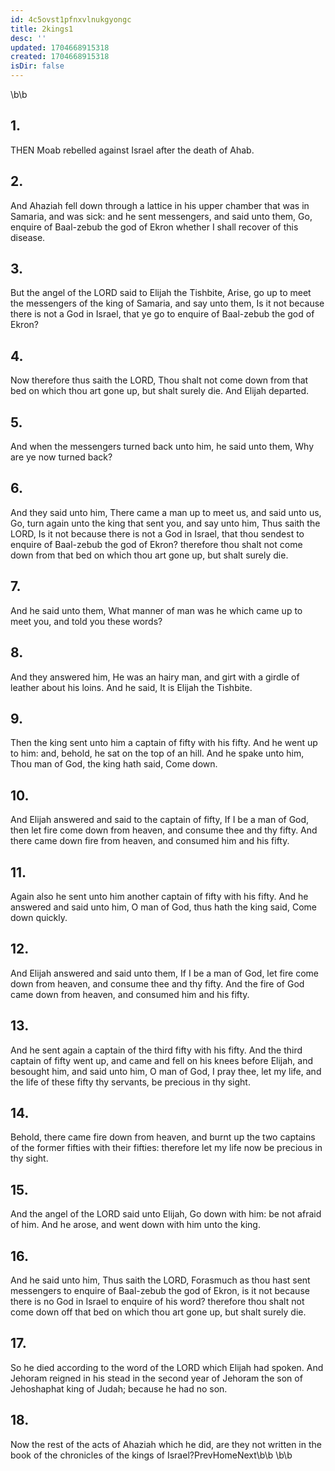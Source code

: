```yaml
---
id: 4c5ovst1pfnxvlnukgyongc
title: 2kings1
desc: ''
updated: 1704668915318
created: 1704668915318
isDir: false
---
```

\b\b
## 1.
THEN Moab rebelled against Israel after the death of Ahab.
## 2.
And Ahaziah fell down through a lattice in his upper chamber that was in Samaria, and was sick: and he sent messengers, and said unto them, Go, enquire of Baal-zebub the god of Ekron whether I shall recover of this disease.
## 3.
But the angel of the LORD said to Elijah the Tishbite, Arise, go up to meet the messengers of the king of Samaria, and say unto them, Is it not because there is not a God in Israel, that ye go to enquire of Baal-zebub the god of Ekron?
## 4.
Now therefore thus saith the LORD, Thou shalt not come down from that bed on which thou art gone up, but shalt surely die.  And Elijah departed.
## 5.
And when the messengers turned back unto him, he said unto them, Why are ye now turned back?
## 6.
And they said unto him, There came a man up to meet us, and said unto us, Go, turn again unto the king that sent you, and say unto him, Thus saith the LORD, Is it not because there is not a God in Israel, that thou sendest to enquire of Baal-zebub the god of Ekron?  therefore thou shalt not come down from that bed on which thou art gone up, but shalt surely die.
## 7.
And he said unto them, What manner of man was he which came up to meet you, and told you these words?
## 8.
And they answered him, He was an hairy man, and girt with a girdle of leather about his loins.  And he said, It is Elijah the Tishbite.
## 9.
Then the king sent unto him a captain of fifty with his fifty.  And he went up to him: and, behold, he sat on the top of an hill.  And he spake unto him, Thou man of God, the king hath said, Come down.
## 10.
And Elijah answered and said to the captain of fifty, If I be a man of God, then let fire come down from heaven, and consume thee and thy fifty.  And there came down fire from heaven, and consumed him and his fifty.
## 11.
Again also he sent unto him another captain of fifty with his fifty.  And he answered and said unto him, O man of God, thus hath the king said, Come down quickly.
## 12.
And Elijah answered and said unto them, If I be a man of God, let fire come down from heaven, and consume thee and thy fifty.  And the fire of God came down from heaven, and consumed him and his fifty.
## 13.
And he sent again a captain of the third fifty with his fifty.  And the third captain of fifty went up, and came and fell on his knees before Elijah, and besought him, and said unto him, O man of God, I pray thee, let my life, and the life of these fifty thy servants, be precious in thy sight.
## 14.
Behold, there came fire down from heaven, and burnt up the two captains of the former fifties with their fifties: therefore let my life now be precious in thy sight.
## 15.
And the angel of the LORD said unto Elijah, Go down with him: be not afraid of him.  And he arose, and went down with him unto the king.
## 16.
And he said unto him, Thus saith the LORD, Forasmuch as thou hast sent messengers to enquire of Baal-zebub the god of Ekron, is it not because there is no God in Israel to enquire of his word?  therefore thou shalt not come down off that bed on which thou art gone up, but shalt surely die.
## 17.
So he died according to the word of the LORD which Elijah had spoken.  And Jehoram reigned in his stead in the second year of Jehoram the son of Jehoshaphat king of Judah; because he had no son.
## 18.
Now the rest of the acts of Ahaziah which he did, are they not written in the book of the chronicles of the kings of Israel?PrevHomeNext\b\b&nbsp;\b\b
